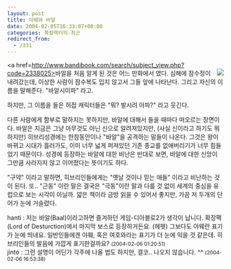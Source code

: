```yaml
---
layout: post
title: 아웨와 바알
date: 2004-02-05T16:33:07+00:00
categories: 북컬렉터의-최근
redirect_from:
  - /331
---
```


<a href=http://www.bandibook.com/search/subject_view.php?code=2338025><img src=http://www.bandibook.com/largeimage/2338025.jpg align=right></a>바알을 처음 알게 된 것은 어느 만화에서 였다. 심해에 잠수정이 내려갔는데, 이상한 사람이 잠수복도 입지 않고서 그들 앞에 나타난다. 그리고 자신의 이름을 말해준다. "바알시이파" 라고.

하지만, 그 이름을 들은 허접 캐릭터들은 "뭐? 발시려 아파?" 라고 웃긴다.

다른 사람에게 함부로 말하지는 못하지만, 바알에 대해서 들을 때마다 떠오르는 장면이다. 바알은 지금은 그냥 아무것도 아닌 신으로 알려져있지만, (사실 신이라고 하기도 뭐하지만) 히브리성경에는 한참동안이나 "바알"을 공격하는 말들이 나온다. 그것은 왕이 바뀌고 시대가 흘러가도, 이미 너무 넓게 퍼져있던 기존 종교를 없애버리기가 너무 힘들었기 때문이다. 성경에 등장하는 바알에 대한 비난은 반대로 보면, 바알에 대한 신앙이 그만큼 사라지지 않고 이어졌다는 뜻이기도 하다.

"구약" 이라고 말하면, 히브리인들에게는 "옛날 것이나 믿는 애들" 이라고 비난하는 것이 된다. 또.. "근동" 이란 말은 결국은 "극동"이란 말과 다를 것 없이 세계의 중심을 유럽으로 보는 시각이 아닐까. 얇은 책이라 금방 읽을 수 있어서 좋지만, 가끔 저 두개의 단어가 눈에 거슬렸다.
<div id=comments>
<div class=comment>
<!--- cmt:680 --->
<!--- mail: --->
<!--- parent:0 --->
hanti : 
저는 바알(Baal)이라고하면 즐겨하던 게임-디아블로2가 생각이 납니다. 확장팩(Lord of Desturction)에서 마지막 보스로 등장하거든요. (헤헷) 
그보다도 야웨란 표기가 눈에 띄네요. 일반인들에겐 야훼, 혹은 여호와라는 표기가 더 눈에 익을 것 같은데. 히브리인들의 발음에 가깝게 표기한걸까요?
 <small>(2004-02-06 01:20:51)</small>
</div>
<div class=comment>
<!--- cmt:681 --->
<!--- mail: --->
<!--- parent:0 --->
jinto : 
그런 설명이 어딘가 각주에 나올 법도 하지만, 결코.. 나오지 않습니다. ^^
 <small>(2004-02-06 16:53:38)</small>
</div>
</div>
